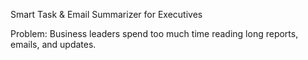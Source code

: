  Smart Task & Email Summarizer for Executives

Problem: Business leaders spend too much time reading long reports, emails, and updates.
